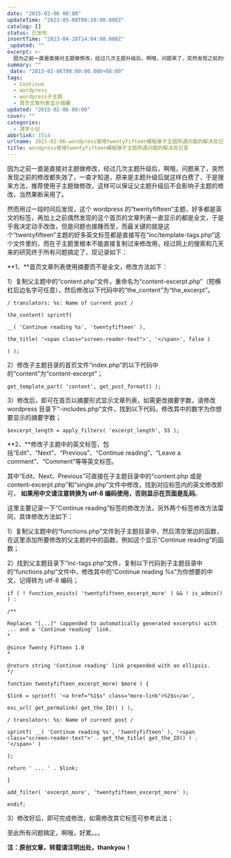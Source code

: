 ```yaml
---
date: "2015-02-06 00:00"
updateTime: "2023-05-08T00:10:00.000Z"
catalog: []
status: 已发布
insertTime: "2023-04-28T14:04:00.000Z"
_updated: ""
excerpt: >-
  因为之前一直是直接对主题做修改，经过几次主题升级后，啊哦，问题来了，突然发现之前的修改都失效了，一查才知道，原来是主题升级后就这样白费了，于是搜来方法，推荐使用子主题做修改，这样可以保证父主题升级后不会影响子主题的修改，当然果断采用了。
summary: ""
_date: "2015-02-06T00:00:00.000+08:00"
tags:
  - Continue
  - wordpress
  - wordpress子主题
  - 首页文章列表显示摘要
updated: "2015-02-06 00:00"
cover: ""
categories:
  - 清学小记
abbrlink: 1514
urlname: 2015-02-06-wordpress使用twentyfifteen模板做子主题所遇问题的解决及记录
title: wordpress使用twentyfifteen模板做子主题所遇问题的解决及记录
---
```


因为之前一直是直接对主题做修改，经过几次主题升级后，啊哦，问题来了，突然发现之前的修改都失效了，一查才知道，原来是主题升级后就这样白费了，于是搜来方法，推荐使用子主题做修改，这样可以保证父主题升级后不会影响子主题的修改，当然果断采用了。

然而用过一段时间后发现，这个 wordpress 的“twentyfifteen”主题，好多都是英文的标签，再加上之前偶然发现的这个首页的文章列表一直显示的都是全文，于是乎我决定动手改改，但是问题也接踵而至，而最关键的就是这个“twentyfifteen”主题的好多英文标签都是直接写在“inc/template-tags.php”这个文件里的，而在子主题里根本不能直接复制过来修改用，经过网上的搜索和几天来的研究终于所有问题搞定了，现记录如下：

**1、**首页文章列表使用摘要而不是全文，修改方法如下：

1）复制父主题中的“content.php”文件，重命名为“content-excerpt.php”（短横杠后边名字可任意），然后修改以下代码中的“the_content”为“the_excerpt”。

```text
/ translators: %s: Name of current post /

the_content( sprintf(

__( 'Continue reading %s', 'twentyfifteen' ),

the_title( '<span class="screen-reader-text">', '</span>', false )

) );
```

2）修改子主题目录的首页文件“index.php”的以下代码中的“content”为“content-excerpt”；

```text
get_template_part( 'content', get_post_format() );
```

3）修改后，即可在首页以摘要形式显示文章列表，如需更改摘要字数，请修改 wordpress 目录下“-includes.php”文件，找到以下代码，修改其中的数字为你想要显示的摘要字数；

```text
$excerpt_length = apply_filters( 'excerpt_length', 55 );
```

**2、**修改子主题中的英文标签，包括“Edit”、“Next”、“Previous”、“Continue reading”、“Leave a comment”、“Comment”等等英文标签。

其中“Edit、Next、Previous”可直接在子主题目录中的“content.php 或是 content-excerpt.php”和“single.php”文件中修改，找到对应标签内的英文修改即可， **如果用中文请注意转换为 utf-8 编码使用，否则显示在页面是乱码**。

这里主要记录一下“Continue reading”标签的修改方法，另外两个标签修改方法雷同，具体修改方法如下：

1）复制父主题中的“functions.php”文件到子主题目录中，然后清空里边的函数，在这里添加所要修改的父主题的中的函数，例如这个显示“Continue reading”的函数；

2）找到父主题目录下“inc-tags.php”文件，复制以下代码到子主题目录中的“functions.php”文件中，修改其中的“Continue reading %s”为你想要的中文，记得转为 utf-8 编码；

```text
if ( ! function_exists( 'twentyfifteen_excerpt_more' ) && ! is_admin() ) :

/**

Replaces "[...]" (appended to automatically generated excerpts) with ... and a 'Continue reading' link.
*

@since Twenty Fifteen 1.0
*

@return string 'Continue reading' link prepended with an ellipsis.
*/

function twentyfifteen_excerpt_more( $more ) {

$link = sprintf( '<a href="%1$s" class="more-link">%2$s</a>',

esc_url( get_permalink( get_the_ID() ) ),

/ translators: %s: Name of current post /

sprintf( __( 'Continue reading %s', 'twentyfifteen' ), '<span class="screen-reader-text">' . get_the_title( get_the_ID() ) . '</span>' )

);

return ' ... ' . $link;

}

add_filter( 'excerpt_more', 'twentyfifteen_excerpt_more' );

endif;
```

3）修改好后，即可完成修改，如需修改其它标签可参考此法；

至此所有问题搞定，啊哦，好累。。。

**注：原创文章，转载请注明出处，thankyou！**
